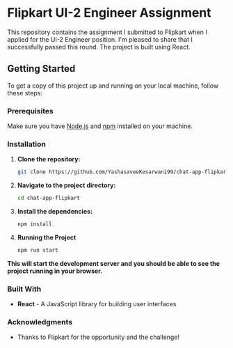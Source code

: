# Flipkart UI-2 Engineer Assignment

This repository contains the assignment I submitted to Flipkart when I applied for the UI-2 Engineer position. I'm pleased to share that I successfully passed this round. The project is built using React.

## Getting Started

To get a copy of this project up and running on your local machine, follow these steps:

### Prerequisites

Make sure you have [Node.js](https://nodejs.org/) and [npm](https://www.npmjs.com/) installed on your machine.

### Installation

1. **Clone the repository:**

    ```bash
    git clone https://github.com/YashasaveeKesarwani99/chat-app-flipkart
    ```

2. **Navigate to the project directory:**

    ```bash
    cd chat-app-flipkart
    ```

3. **Install the dependencies:**

    ```bash
    npm install
    ```

4. **Running the Project**

    ```bash
    npm run start
    ```

**This will start the development server and you should be able to see the project running in your browser.**

### Built With
- **React** - A JavaScript library for building user interfaces

### Acknowledgments
- Thanks to Flipkart for the opportunity and the challenge!

